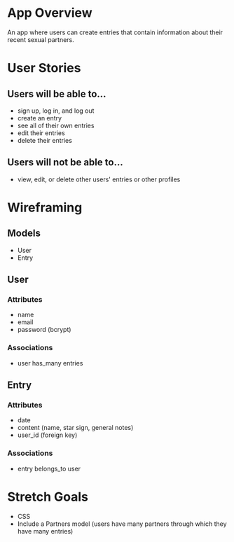# App Overview 

An app where users can create entries that contain information about their recent sexual partners.

# User Stories 
## Users will be able to... 
- sign up, log in, and log out 
- create an entry 
- see all of their own entries 
- edit their entries 
- delete their entries 
## Users will not be able to... 
- view, edit, or delete other users' entries or other profiles 

# Wireframing 
## Models 
- User 
- Entry 

## User 
### Attributes 
- name 
- email 
- password (bcrypt)
### Associations 
- user has_many entries 

## Entry 
### Attributes 
- date 
- content (name, star sign, general notes)
- user_id (foreign key)
### Associations 
- entry belongs_to user 

# Stretch Goals 
- CSS 
- Include a Partners model (users have many partners through which they have many entries) 
